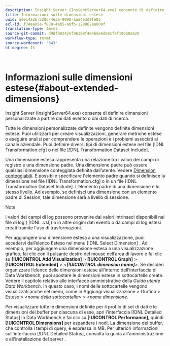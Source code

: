 ```yaml
---
description: Insight Server (InsightServer64.exe) consente di definire dimensioni personalizzate a partire dai dati evento o dai dati di ricerca.
title: Informazioni sulle dimensioni estese
uuid: ae014a26-5286-4e36-9098-aaa463d9fe05
exl-id: f74aa85e-f880-4ab5-a8fb-128862aa808f
translation-type: tm+mt
source-git-commit: d9df90242ef96188f4e4b5e6d04cfef196b0a628
workflow-type: tm+mt
source-wordcount: '343'
ht-degree: 1%

---
```


# Informazioni sulle dimensioni estese{#about-extended-dimensions}

Insight Server (InsightServer64.exe) consente di definire dimensioni personalizzate a partire dai dati evento o dai dati di ricerca.

Tutte le dimensioni personalizzate definite vengono definite dimensioni estese. Puoi utilizzarli per creare visualizzazioni, generare metriche estese o eseguire analisi per comprendere le operazioni e i problemi associati al canale aziendale. Puoi definire diversi tipi di dimensioni estese nel file [!DNL Transformation.cfg] o nei file [!DNL Transformation Dataset Include].

Una dimensione estesa rappresenta una relazione tra i valori dei campi di registro e una dimensione padre. Una dimensione padre può essere qualsiasi dimensione conteggiata definita dall’utente. Vedere [Dimension conteggiabili](../../../home/c-dataset-const-proc/c-ex-dim/c-types-ex-dim/c-count-dim.md#concept-f28b633419494e7bbc510012dbfcc6f8). È possibile specificare l&#39;elemento padre quando si definisce la dimensione nel file [!DNL Transformation.cfg] o in un file [!DNL Transformation Dataset Include]. L’elemento padre di una dimensione è lo stesso livello. Ad esempio, se definisci una dimensione con un elemento padre di Session, tale dimensione sarà a livello di sessione.

>[!NOTE]
>
>I valori dei campi di log possono provenire dai valori intrinseci disponibili nei file di log ( [!DNL .vsl]) o in altre origini dati evento o da campi di log estesi creati tramite l&#39;uso di trasformazioni.

Per aggiungere una dimensione estesa a una visualizzazione, puoi accedervi dall’elenco Esteso nel menu [!DNL Select Dimension] . Ad esempio, per aggiungere una dimensione estesa a una visualizzazione grafico, fai clic con il pulsante destro del mouse nell’area di lavoro e fai clic su **[!UICONTROL Add Visualization]** > **[!UICONTROL Graph]** > **[!UICONTROL Extended]** > *&lt;**[!UICONTROL dimension name]**>*. Se desideri organizzare l’elenco delle dimensioni estese all’interno dell’interfaccia di Data Workbench, puoi spostare le dimensioni estese in sottocartelle create. Vedere il capitolo relativo alle interfacce amministrative della *Guida utente Data Workbench*. In questo caso, i nomi delle sottocartelle vengono visualizzati anche nel menu, come in Aggiungi visualizzazione > Grafico > Esteso > &lt;*nome della sottocartella*> > &lt;*nome dimensione*.

Per visualizzare tutte le dimensioni definite per il profilo di set di dati e le dimensioni del buffer per ciascuna di esse, apri l’interfaccia [!DNL Detailed Status] in Data Workbench e fai clic su **[!UICONTROL Performance]**, quindi **[!UICONTROL Dimensions]** per espandere i nodi. La dimensione del buffer, che controlla i tempi di query, è espressa in MB. Per ulteriori informazioni sull&#39;interfaccia [!DNL Detailed Status], consulta la guida all&#39;amministrazione e all&#39;installazione del server .
